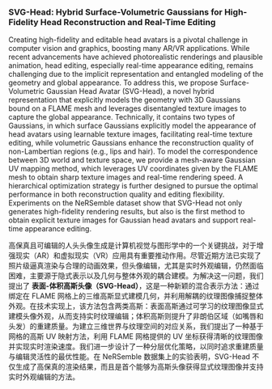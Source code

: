 ### SVG-Head: Hybrid Surface-Volumetric Gaussians for High-Fidelity Head Reconstruction and Real-Time Editing

Creating high-fidelity and editable head avatars is a pivotal challenge in computer vision and graphics, boosting many AR/VR applications. While recent advancements have achieved photorealistic renderings and plausible animation, head editing, especially real-time appearance editing, remains challenging due to the implicit representation and entangled modeling of the geometry and global appearance. To address this, we propose Surface-Volumetric Gaussian Head Avatar (SVG-Head), a novel hybrid representation that explicitly models the geometry with 3D Gaussians bound on a FLAME mesh and leverages disentangled texture images to capture the global appearance. Technically, it contains two types of Gaussians, in which surface Gaussians explicitly model the appearance of head avatars using learnable texture images, facilitating real-time texture editing, while volumetric Gaussians enhance the reconstruction quality of non-Lambertian regions (e.g., lips and hair). To model the correspondence between 3D world and texture space, we provide a mesh-aware Gaussian UV mapping method, which leverages UV coordinates given by the FLAME mesh to obtain sharp texture images and real-time rendering speed. A hierarchical optimization strategy is further designed to pursue the optimal performance in both reconstruction quality and editing flexibility. Experiments on the NeRSemble dataset show that SVG-Head not only generates high-fidelity rendering results, but also is the first method to obtain explicit texture images for Gaussian head avatars and support real-time appearance editing.

高保真且可编辑的人头头像生成是计算机视觉与图形学中的一个关键挑战，对于增强现实（AR）和虚拟现实（VR）应用具有重要推动作用。尽管近期方法已实现了照片级逼真渲染与合理的动画效果，但头像编辑，尤其是实时外观编辑，仍然面临困难，主要源于隐式表示以及几何与整体外观的耦合建模。为解决这一问题，我们提出了 **表面-体积高斯头像（SVG-Head）**，这是一种新颖的混合表示方法：通过绑定在 FLAME 网格上的三维高斯显式建模几何，并利用解耦的纹理图像捕捉整体外观。在技术实现上，该方法包含两类高斯：表面高斯通过可学习的纹理图像显式建模头像外观，从而支持实时纹理编辑；体积高斯则提升了非朗伯区域（如嘴唇和头发）的重建质量。为建立三维世界与纹理空间的对应关系，我们提出了一种基于网格的高斯 UV 映射方法，利用 FLAME 网格提供的 UV 坐标获得清晰的纹理图像并实现实时渲染速度。我们进一步设计了一种分层优化策略，以同时追求重建质量与编辑灵活性的最优性能。在 NeRSemble 数据集上的实验表明，SVG-Head 不仅生成了高保真的渲染结果，而且是首个能够为高斯头像获得显式纹理图像并支持实时外观编辑的方法。
